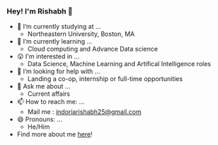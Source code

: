### Hey! I'm Rishabh 👋

<!--
**rishabhindoria25/rishabhindoria25** is a ✨ _special_ ✨ repository because its `README.md` (this file) appears on your GitHub profile.

I took some ideas and got started:

- 🔭 I’m currently studying at ...
      - Northeastern University, Boston, MA
- 🌱 I’m currently learning ...
      - Cloud computing and Advance Data science
- 🤔 I’m looking for help with ...
      - landing a co-op, internship or full-time opportunities
- 💬 Ask me about ...
      - current affairs
- 📫 How to reach me: ...
      - mail me : indoriarishabh25@gmail.com
- 😄 Pronouns: ...
      - He/Him
-->

-  🔭 I’m currently studying at ...
      - Northeastern University, Boston, MA
-  🌱 I’m currently learning ...
      - Cloud computing and Advance Data science
-  😲 I'm interested in ...
      - Data Science, Machine Learning and Artifical Intelligence roles
-  🤔 I’m looking for help with ...
      - Landing a co-op, internship or full-time opportunities
-  💬 Ask me about ...
      - Current affairs
-  📫 How to reach me: ...
      - Mail me : indoriarishabh25@gmail.com
-  😄 Pronouns: ...
      - He/Him
-  Find more about me [here](https://rishabhindoria.streamlit.app/)!
